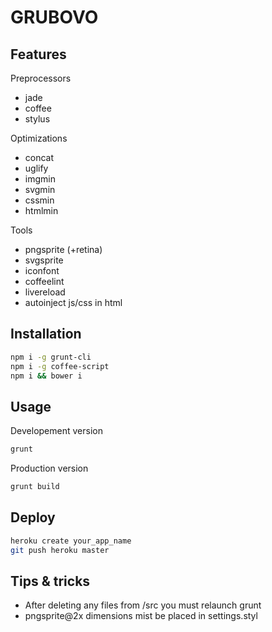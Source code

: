 GRUBOVO
=======

Features
--------

Preprocessors
- jade
- coffee
- stylus

Optimizations
- concat
- uglify
- imgmin
- svgmin
- cssmin
- htmlmin

Tools
- pngsprite (+retina)
- svgsprite
- iconfont
- coffeelint
- livereload
- autoinject js/css in html

Installation
------------

```bash
npm i -g grunt-cli
npm i -g coffee-script
npm i && bower i
```

Usage
-----

Developement version

```bash
grunt
```

Production version

```bash
grunt build
```

Deploy
------

```bash
heroku create your_app_name
git push heroku master
```

Tips & tricks
-------------
- After deleting any files from /src you must relaunch grunt
- pngsprite@2x dimensions mist be placed in settings.styl